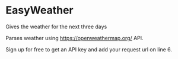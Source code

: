 # EasyWeather
Gives the weather for the next three days


Parses weather using https://openweathermap.org/ API. 

Sign up for free to get an API key and add your request url on line 6.
